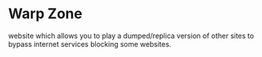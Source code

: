 # Warp Zone
website which allows you to play a dumped/replica version of other sites to bypass internet services blocking some websites.
